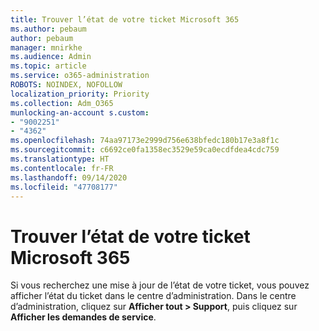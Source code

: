 ```yaml
---
title: Trouver l’état de votre ticket Microsoft 365
ms.author: pebaum
author: pebaum
manager: mnirkhe
ms.audience: Admin
ms.topic: article
ms.service: o365-administration
ROBOTS: NOINDEX, NOFOLLOW
localization_priority: Priority
ms.collection: Adm_O365
munlocking-an-account s.custom:
- "9002251"
- "4362"
ms.openlocfilehash: 74aa97173e2999d756e638bfedc180b17e3a8f1c
ms.sourcegitcommit: c6692ce0fa1358ec3529e59ca0ecdfdea4cdc759
ms.translationtype: HT
ms.contentlocale: fr-FR
ms.lasthandoff: 09/14/2020
ms.locfileid: "47708177"
---
```

# <a name="find-the-status-of-your-microsoft-365-ticket"></a>Trouver l’état de votre ticket Microsoft 365

Si vous recherchez une mise à jour de l’état de votre ticket, vous pouvez afficher l’état du ticket dans le centre d’administration. Dans le centre d’administration, cliquez sur **Afficher tout > Support**, puis cliquez sur **Afficher les demandes de service**.
